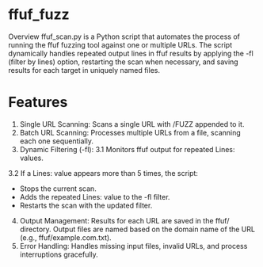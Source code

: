 # ffuf_fuzz
Overview ffuf_scan.py is a Python script that automates the process of running the ffuf fuzzing tool against one or multiple URLs. The script dynamically handles repeated output lines in ffuf results by applying the -fl (filter by lines) option, restarting the scan when necessary, and saving results for each target in uniquely named files.


# Features
1. Single URL Scanning: Scans a single URL with /FUZZ appended to it.
2. Batch URL Scanning: Processes multiple URLs from a file, scanning each one sequentially.
3. Dynamic Filtering (-fl):
3.1 Monitors ffuf output for repeated Lines: values.
   
3.2 If a Lines: value appears more than 5 times, the script:

* Stops the current scan.
* Adds the repeated Lines: value to the -fl filter.
* Restarts the scan with the updated filter.
4. Output Management:
Results for each URL are saved in the ffuf/ directory.
Output files are named based on the domain name of the URL (e.g., ffuf/example.com.txt).
5. Error Handling: Handles missing input files, invalid URLs, and process interruptions gracefully.
